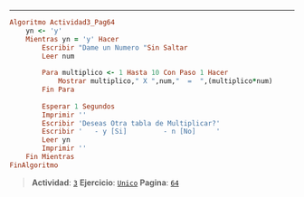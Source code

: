 ---
```ruby
Algoritmo Actividad3_Pag64	
	yn <- 'y'
	Mientras yn = 'y' Hacer
		Escribir "Dame un Numero "Sin Saltar
		Leer num
		
		Para multiplico <- 1 Hasta 10 Con Paso 1 Hacer
			Mostrar multiplico," X ",num,"  =  ",(multiplico*num)
		Fin Para
		
		Esperar 1 Segundos
		Imprimir ''
		Escribir 'Deseas Otra tabla de Multiplicar?'
		Escribir '   - y [Si]         - n [No]     '
		Leer yn
		Imprimir ''
	Fin Mientras
FinAlgoritmo
```
> **Actividad**: [`3`]()
> **Ejercicio**: [`Unico`]()
> **Pagina**: [`64`]()
